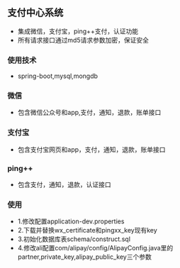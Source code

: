 ## 支付中心系统
- 集成微信，支付宝，ping++支付，认证功能
- 所有请求接口通过md5请求参数加密，保证安全

### 使用技术
- spring-boot,mysql,mongdb

### 微信
- 包含微信公众号和app,支付，通知，退款，账单接口

### 支付宝
- 包含支付宝网页和app，支付，通知，退款，账单接口

### ping++
- 包含支付，通知，退款，认证接口

### 使用
- 1.修改配置application-dev.properties
- 2.下载并替换wx_certificate和pingxx_key现有key
- 3.初始化数据库表schema/construct.sql
- 4.修改ali配置com/alipay/config/AlipayConfig.java里的partner,private_key,alipay_public_key三个参数
